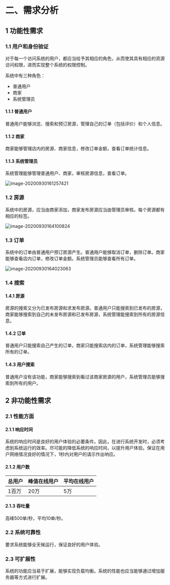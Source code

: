 # 二、需求分析

## 1 功能性需求

### 1.1 用户和身份验证

对于每一个访问系统的用户，都应当给予其相应的角色，从而使其具有相应的资源访问权限，进而实现整个系统的权限控制。

系统中有三种角色：

- 普通用户
- 商家
- 系统管理员

#### 1.1.1 普通用户

普通用户能够浏览、搜索和预订房源，管理自己的订单（包括评价）和个人信息。

#### 1.1.2 商家

商家能够管理店内的房源、商家信息，修改订单金额，查看订单统计信息。

#### 1.1.3 系统管理员

系统管理能够管理普通用户、商家，审核房源信息，查看订单。

![image-20200930161257421](C:\Users\Zongmin\AppData\Roaming\Typora\typora-user-images\image-20200930161257421.png)

### 1.2 房源

系统中的房源，应当由商家添加，商家发布房源应当由管理员审核。每个房源都有相应的标签。

![image-20200930164100824](C:\Users\Zongmin\AppData\Roaming\Typora\typora-user-images\image-20200930164100824.png)

### 1.3 订单

系统中的订单由普通用户预订房源产生。普通用户能够取消订单，删除订单。商家能够查看店内订单，修改订单金额。系统管理员能够查看所有订单。

![image-20200930164023063](C:\Users\Zongmin\AppData\Roaming\Typora\typora-user-images\image-20200930164023063.png)

### 1.4 搜索

#### 1.4.1 房源

房源的搜索又分为已发布房源和求发布房源。普通用户只能搜索到已发布的房源，商家能够搜索到自己的未发布房源和已发布房源，系统管理能搜索到所有的房源信息。

#### 1.4.2 订单

普通用户只能搜索自己产生的订单，商家只能搜索店内的订单，系统管理能够搜索所有的订单。

#### 1.4.3 用户搜索

普通用户没有该功能，商家能够搜索到看过该商家房源的用户，系统管理员能够搜索到所有的用户。

## 2 非功能性需求

### 2.1 性能方面

#### 2.1.1 响应时间

系统的响应时间是良好的用户体验的必要条件。因此，在进行系统开发时，必须考虑到系统运行的效率。尽可能的降低系统的响应时间，以提升用户体验。保证在用户网络情况良好的情况下，1秒内对用户的请示作出响应。

#### 2.1.2 用户数

| 总用户 | 峰值在线用户 | 平均在线用户 |
| ------ | ------------ | ------------ |
| 1百万  | 20万         | 5万          |



#### 2.1.3 吞吐量

高峰500单/秒，平均10单/秒。

### 2.2 系统可靠性

要求系统能够全天候运行，保证良好的用户体验。

### 2.3 可扩展性

系统的功能应当易于扩展，能够实现负载均衡。系统的性能也应当能够通过增加服务器等方式进行扩展。

